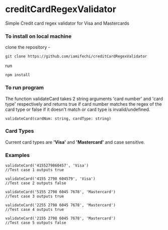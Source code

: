 # creditCardRegexValidator
Simple Credit card regex validator for Visa and Mastercards

### To install on local machine

clone the repository - 
```
git clone https://github.com/iamifechi/creditCardRegexValidator
```
run 
```
npm install 
```

### To run program
The function validateCard takes 2 string arguments 'card number' and 'card type' respectively and 
returns true if card number matches the regex of the card type or false if it doesn't match or card type is invalid/undefined.

```validateCard(cardNum: string, cardType: string)```

### Card Types
Current card types are **'Visa'** and **'Mastercard'**
and case sensitive.

### Examples

```
validateCard('4155279860457', 'Visa')
//Test case 1 outputs true
```

```
validateCard('4155 2798 604579', 'Visa')
//Test case 2 outputs false
```

```
validateCard('5155 2798 6045 7678', 'Mastercard')
//Test case 3 outputs true
```

```
validateCard('2255 2798 6045 7678', 'Mastercard')
//Test case 4 outputs true
```

```
validateCard('2155 2798 6045 7678', 'Mastercard')
//Test case 5 outputs false
```
